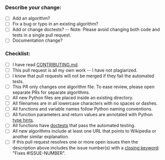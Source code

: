 ### Describe your change:



* [ ] Add an algorithm?
* [ ] Fix a bug or typo in an existing algorithm?
* [ ] Add or change doctests? -- Note: Please avoid changing both code and tests in a single pull request.
* [ ] Documentation change?

### Checklist:
* [ ] I have read [CONTRIBUTING.md](https://github.com/TheAlgorithms/Python/blob/master/CONTRIBUTING.md).
* [ ] This pull request is all my own work -- I have not plagiarized.
* [ ] I know that pull requests will not be merged if they fail the automated tests.
* [ ] This PR only changes one algorithm file.  To ease review, please open separate PRs for separate algorithms.
* [ ] All new Python files are placed inside an existing directory.
* [ ] All filenames are in all lowercase characters with no spaces or dashes.
* [ ] All functions and variable names follow Python naming conventions.
* [ ] All function parameters and return values are annotated with Python [type hints](https://docs.python.org/3/library/typing.html).
* [ ] All functions have [doctests](https://docs.python.org/3/library/doctest.html) that pass the automated testing.
* [ ] All new algorithms include at least one URL that points to Wikipedia or another similar explanation.
* [ ] If this pull request resolves one or more open issues then the description above includes the issue number(s) with a [closing keyword](https://docs.github.com/en/issues/tracking-your-work-with-issues/linking-a-pull-request-to-an-issue): "Fixes #ISSUE-NUMBER".
